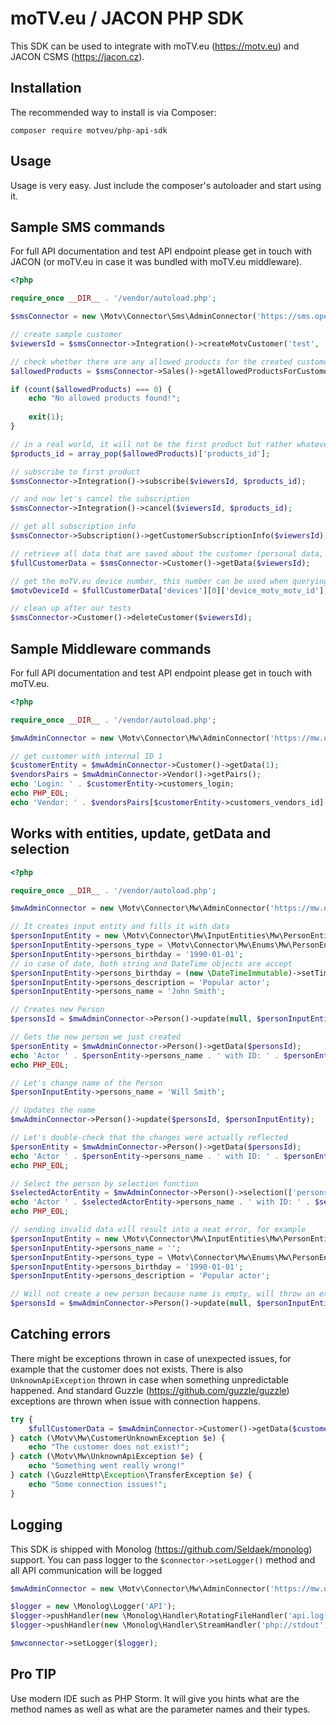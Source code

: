 moTV.eu / JACON PHP SDK
===================

This SDK can be used to integrate with moTV.eu (https://motv.eu) and JACON CSMS (https://jacon.cz).

Installation
------------

The recommended way to install is via Composer:

```
composer require motveu/php-api-sdk
```

Usage
-----

Usage is very easy. Just include the composer's autoloader and start using it.


Sample SMS commands
-------------------

For full API documentation and test API endpoint please get in touch with JACON (or moTV.eu in case it was bundled with moTV.eu middleware).

```php
<?php

require_once __DIR__ . '/vendor/autoload.php';

$smsConnector = new \Motv\Connector\Sms\AdminConnector('https://sms.operator.tv', 'Username', 'secret...');

// create sample customer
$viewersId = $smsConnector->Integration()->createMotvCustomer('test', 'myPassword');

// check whether there are any allowed products for the created customer
$allowedProducts = $smsConnector->Sales()->getAllowedProductsForCustomer($viewersId);

if (count($allowedProducts) === 0) {
	echo "No allowed products found!";
	
	exit(1);
}

// in a real world, it will not be the first product but rather whatever the customer chooses on the selfcare website for example
$products_id = array_pop($allowedProducts)['products_id'];

// subscribe to first product
$smsConnector->Integration()->subscribe($viewersId, $products_id);

// and now let's cancel the subscription
$smsConnector->Integration()->cancel($viewersId, $products_id);

// get all subscription info
$smsConnector->Subscription()->getCustomerSubscriptionInfo($viewersId);

// retrieve all data that are saved about the customer (personal data, contacts, addresses, devices)
$fullCustomerData = $smsConnector->Customer()->getData($viewersId);

// get the moTV.eu device number, this number can be used when querying the MW API
$motvDeviceId = $fullCustomerData['devices'][0]['device_motv_motv_id'];

// clean up after our tests
$smsConnector->Customer()->deleteCustomer($viewersId);
```

Sample Middleware commands
--------------------------

For full API documentation and test API endpoint please get in touch with moTV.eu.

```php
<?php

require_once __DIR__ . '/vendor/autoload.php';

$mwAdminConnector = new \Motv\Connector\Mw\AdminConnector('https://mw.operator.tv', 'Username', 'secret');

// get customer with internal ID 1
$customerEntity = $mwAdminConnector->Customer()->getData(1);
$vendorsPairs = $mwAdminConnector->Vendor()->getPairs();
echo 'Login: ' . $customerEntity->customers_login;
echo PHP_EOL;
echo 'Vendor: ' . $vendorsPairs[$customerEntity->customers_vendors_id];
```

Works with entities, update, getData and selection
---------------


```php
<?php

require_once __DIR__ . '/vendor/autoload.php';

$mwAdminConnector = new \Motv\Connector\Mw\AdminConnector('https://mw.operator.tv', 'Username', 'secret');

// It creates input entity and fills it with data
$personInputEntity = new \Motv\Connector\Mw\InputEntities\Mw\PersonEntity();
$personInputEntity->persons_type = \Motv\Connector\Mw\Enums\Mw\PersonEnum::ACTOR;
$personInputEntity->persons_birthday = '1990-01-01';
// in case of date, both string and DateTime objects are accept
$personInputEntity->persons_birthday = (new \DateTimeImmutable)->setTimestamp(strtotime('now'));
$personInputEntity->persons_description = 'Popular actor';
$personInputEntity->persons_name = 'John Smith';

// Creates new Person
$personsId = $mwAdminConnector->Person()->update(null, $personInputEntity);

// Gets the new person we just created
$personEntity = $mwAdminConnector->Person()->getData($personsId);
echo 'Actor ' . $personEntity->persons_name . ' with ID: ' . $personEntity->persons_id;
echo PHP_EOL;

// Let's change name of the Person
$personInputEntity->persons_name = 'Will Smith';

// Updates the name
$mwAdminConnector->Person()->update($personsId, $personInputEntity);

// Let's double-check that the changes were actually reflected
$personEntity = $mwAdminConnector->Person()->getData($personsId);
echo 'Actor ' . $personEntity->persons_name . ' with ID: ' . $personEntity->persons_id;
echo PHP_EOL;

// Select the person by selection function
$selectedActorEntity = $mwAdminConnector->Person()->selection(['persons_name' => 'Will Smith'])['rows'][0];
echo 'Actor ' . $selectedActorEntity->persons_name . ' with ID: ' . $selectedActorEntity->persons_id;
echo PHP_EOL;

// sending invalid data will result into a neat error, for example
$personInputEntity = new \Motv\Connector\Mw\InputEntities\Mw\PersonEntity();
$personInputEntity->persons_name = '';
$personInputEntity->persons_type = \Motv\Connector\Mw\Enums\Mw\PersonEnum::ACTOR;
$personInputEntity->persons_birthday = '1990-01-01';
$personInputEntity->persons_description = 'Popular actor';

// Will not create a new person because name is empty, will throw an exception instead
$personsId = $mwAdminConnector->Person()->update(null, $personInputEntity);
```

Catching errors
---------------

There might be exceptions thrown in case of unexpected issues, for example that the customer does not exists. There is also `UnknownApiException` thrown in case when something unpredictable happened. And standard Guzzle (https://github.com/guzzle/guzzle) exceptions are thrown when issue with connection happens.

```php
try { 
	$fullCustomerData = $mwAdminConnector->Customer()->getData($customersId);
} catch (\Motv\Mw\CustomerUnknownException $e) {
	echo "The customer does not exist!";	
} catch (\Motv\Mw\UnknownApiException $e) {
	echo "Something went really wrong!"
} catch (\GuzzleHttp\Exception\TransferException $e) {
	echo "Some connection issues!";
}
```

Logging
-------

This SDK is shipped with Monolog (https://github.com/Seldaek/monolog) support. You can pass logger to the `$connector->setLogger()` method and all API communication will be logged

```php
$mwAdminConnector = new \Motv\Connector\Mw\AdminConnector('https://mw.operator.tv', 'Username', 'secret');

$logger = new \Monolog\Logger('API');
$logger->pushHandler(new \Monolog\Handler\RotatingFileHandler('api.log', 14));
$logger->pushHandler(new \Monolog\Handler\StreamHandler('php://stdout'));

$mwconnector->setLogger($logger);
```

Pro TIP
-------

Use modern IDE such as PHP Storm. It will give you hints what are the method names as well as what are the parameter names and their types.
